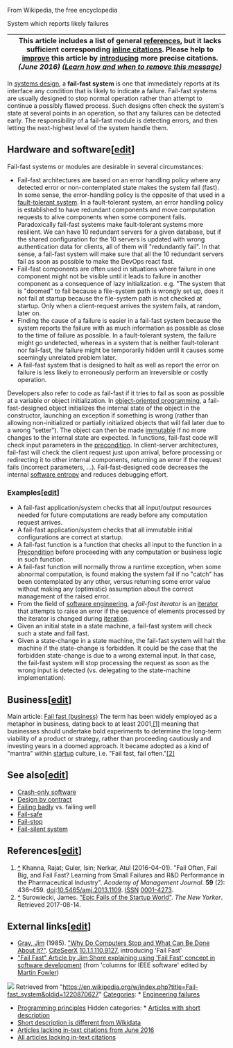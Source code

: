 



From Wikipedia, the free encyclopedia


System which reports likely failures


|  | This article includes a list of general [references](/wiki/Wikipedia:Citing_sources "Wikipedia:Citing sources"), but **it lacks sufficient corresponding [inline citations](/wiki/Wikipedia:Citing_sources#Inline_citations "Wikipedia:Citing sources")**. Please help to [improve](/wiki/Wikipedia:WikiProject_Reliability "Wikipedia:WikiProject Reliability") this article by [introducing](/wiki/Wikipedia:When_to_cite "Wikipedia:When to cite") more precise citations. *(June 2016)* *([Learn how and when to remove this message](/wiki/Help:Maintenance_template_removal "Help:Maintenance template removal"))* |
| --- | --- |


In [systems design](/wiki/Systems_design "Systems design"), a **fail-fast system** is one that immediately reports at its interface any condition that is likely to indicate a failure. Fail-fast systems are usually designed to stop normal operation rather than attempt to continue a possibly flawed process. Such designs often check the system's state at several points in an operation, so that any failures can be detected early. The responsibility of a fail-fast module is detecting errors, and then letting the next-highest level of the system handle them.




Hardware and software[[edit](/w/index.php?title=Fail-fast_system&action=edit&section=1 "Edit section: Hardware and software")]
------------------------------------------------------------------------------------------------------------------------------


Fail-fast systems or modules are desirable in several circumstances:



* Fail-fast architectures are based on an error handling policy where any detected error or non-contemplated state makes the system fail (fast). In some sense, the error-handling policy is the opposite of that used in a [fault-tolerant system](/wiki/Fault-tolerant_system "Fault-tolerant system"). In a fault-tolerant system, an error handling policy is established to have redundant components and move computation requests to alive components when some component fails. Paradoxically fail-fast systems make fault-tolerant systems more resilient. We can have 10 redundant servers for a given database, but if the shared configuration for the 10 servers is updated with wrong authentication data for clients, all of them will "redundantly fail". In that sense, a fail-fast system will make sure that all the 10 redundant servers fail as soon as possible to make the DevOps react fast.
* Fail-fast components are often used in situations where failure in one component might not be visible until it leads to failure in another component as a consequence of lazy initialization. e.g. "The system that is "doomed" to fail because a file-system path is wrongly set up, does it not fail at startup because the file-system path is not checked at startup. Only when a client-request arrives the system fails, at random, later on.
* Finding the cause of a failure is easier in a fail-fast system because the system reports the failure with as much information as possible as close to the time of failure as possible. In a fault-tolerant system, the failure might go undetected, whereas in a system that is neither fault-tolerant nor fail-fast, the failure might be temporarily hidden until it causes some seemingly unrelated problem later.
* A fail-fast system that is designed to halt as well as report the error on failure is less likely to erroneously perform an irreversible or costly operation.


Developers also refer to code as fail-fast if it tries to fail as soon as possible at a variable or object initialization. In [object-oriented programming](/wiki/Object-oriented_programming "Object-oriented programming"), a fail-fast-designed object initializes the internal state of the object in the constructor, launching an exception if something is wrong (rather than allowing non-initialized or partially initialized objects that will fail later due to a wrong "setter"). The object can then be made [immutable](/wiki/Immutable_object "Immutable object") if no more changes to the internal state are expected. In functions, fail-fast code will check input parameters in the [precondition](/wiki/Precondition "Precondition"). In client-server architectures, fail-fast will check the client request just upon arrival, before processing or redirecting it to other internal components, returning an error if the request fails (incorrect parameters, ...). Fail-fast-designed code decreases the internal [software entropy](/wiki/Software_entropy "Software entropy") and reduces debugging effort.



### Examples[[edit](/w/index.php?title=Fail-fast_system&action=edit&section=2 "Edit section: Examples")]


* A fail-fast application/system checks that all input/output resources needed for future computations are ready before any computation request arrives.
* A fail-fast application/system checks that all immutable initial configurations are correct at startup.
* A fail-fast function is a function that checks all input to the function in a [Precondition](/wiki/Precondition "Precondition") before proceeding with any computation or business logic in such function.
* A fail-fast function will normally throw a runtime exception, when some abnormal computation, is found making the system fail if no "catch" has been contemplated by any other, versus returning some error value without making any (optimistic) assumption about the correct management of the raised error.
* From the field of [software engineering](/wiki/Software_engineering "Software engineering"), a *fail-fast iterator* is an [iterator](/wiki/Iterator "Iterator") that attempts to raise an error if the sequence of elements processed by the iterator is changed during [iteration](/wiki/Iteration "Iteration").
* Given an initial state in a state machine, a fail-fast system will check such a state and fail fast.
* Given a state-change in a state machine, the fail-fast system will halt the machine if the state-change is forbidden. It could be the case that the forbidden state-change is due to a wrong external input. In that case, the fail-fast system will stop processing the request as soon as the wrong input is detected (vs. delegating to the state-machine implementation).


Business[[edit](/w/index.php?title=Fail-fast_system&action=edit&section=3 "Edit section: Business")]
----------------------------------------------------------------------------------------------------


Main article: [Fail fast (business)](/wiki/Fail_fast_(business) "Fail fast (business)")
The term has been widely employed as a metaphor in business, dating back to at least 2001,[[1]](#cite_note-1) meaning that businesses should undertake bold experiments to determine the long-term viability of a product or strategy, rather than proceeding cautiously and investing years in a doomed approach. It became adopted as a kind of "mantra" within [startup](/wiki/Startup_company "Startup company") culture, i.e. "Fail fast, fail often."[[2]](#cite_note-2)



See also[[edit](/w/index.php?title=Fail-fast_system&action=edit&section=4 "Edit section: See also")]
----------------------------------------------------------------------------------------------------


* [Crash-only software](/wiki/Crash-only_software "Crash-only software")
* [Design by contract](/wiki/Design_by_contract "Design by contract")
* [Failing badly](/wiki/Failing_badly "Failing badly") vs. failing well
* [Fail-safe](/wiki/Fail-safe "Fail-safe")
* [Fail-stop](/wiki/Fail-stop "Fail-stop")
* [Fail-silent system](/wiki/Fail-silent_system "Fail-silent system")


References[[edit](/w/index.php?title=Fail-fast_system&action=edit&section=5 "Edit section: References")]
--------------------------------------------------------------------------------------------------------


1. **[^](#cite_ref-1)** Khanna, Rajat; Guler, Isin; Nerkar, Atul (2016-04-01). "Fail Often, Fail Big, and Fail Fast? Learning from Small Failures and R&D Performance in the Pharmaceutical Industry". *Academy of Management Journal*. **59** (2): 436–459. [doi](/wiki/Doi_(identifier) "Doi (identifier)"):[10.5465/amj.2013.1109](https://doi.org/10.5465%2Famj.2013.1109). [ISSN](/wiki/ISSN_(identifier) "ISSN (identifier)") [0001-4273](https://www.worldcat.org/issn/0001-4273).
2. **[^](#cite_ref-2)** Surowiecki, James. ["Epic Fails of the Startup World"](http://www.newyorker.com/magazine/2014/05/19/epic-fails-of-the-startup-world). *The New Yorker*. Retrieved 2017-08-14.

External links[[edit](/w/index.php?title=Fail-fast_system&action=edit&section=6 "Edit section: External links")]
----------------------------------------------------------------------------------------------------------------


* [Gray, Jim](/wiki/Jim_Gray_(computer_scientist) "Jim Gray (computer scientist)") (1985). ["Why Do Computers Stop and What Can Be Done About It?"](https://citeseerx.ist.psu.edu/doc/10.1.1.110.9127). [CiteSeerX](/wiki/CiteSeerX_(identifier) "CiteSeerX (identifier)") [10.1.1.110.9127](https://citeseerx.ist.psu.edu/viewdoc/summary?doi=10.1.1.110.9127), introducing 'Fail Fast'
* ["Fail Fast" Article by Jim Shore explaining using 'Fail Fast' concept in software development](http://www.martinfowler.com/ieeeSoftware/failFast.pdf) (from 'columns for IEEE software' edited by [Martin Fowler](/wiki/Martin_Fowler_(software_engineer) "Martin Fowler (software engineer)"))





![](https://login.wikimedia.org/wiki/Special:CentralAutoLogin/start?type=1x1)
Retrieved from "<https://en.wikipedia.org/w/index.php?title=Fail-fast_system&oldid=1220870627>"
[Categories](/wiki/Help:Category "Help:Category"): * [Engineering failures](/wiki/Category:Engineering_failures "Category:Engineering failures")
* [Programming principles](/wiki/Category:Programming_principles "Category:Programming principles")
Hidden categories: * [Articles with short description](/wiki/Category:Articles_with_short_description "Category:Articles with short description")
* [Short description is different from Wikidata](/wiki/Category:Short_description_is_different_from_Wikidata "Category:Short description is different from Wikidata")
* [Articles lacking in-text citations from June 2016](/wiki/Category:Articles_lacking_in-text_citations_from_June_2016 "Category:Articles lacking in-text citations from June 2016")
* [All articles lacking in-text citations](/wiki/Category:All_articles_lacking_in-text_citations "Category:All articles lacking in-text citations")

